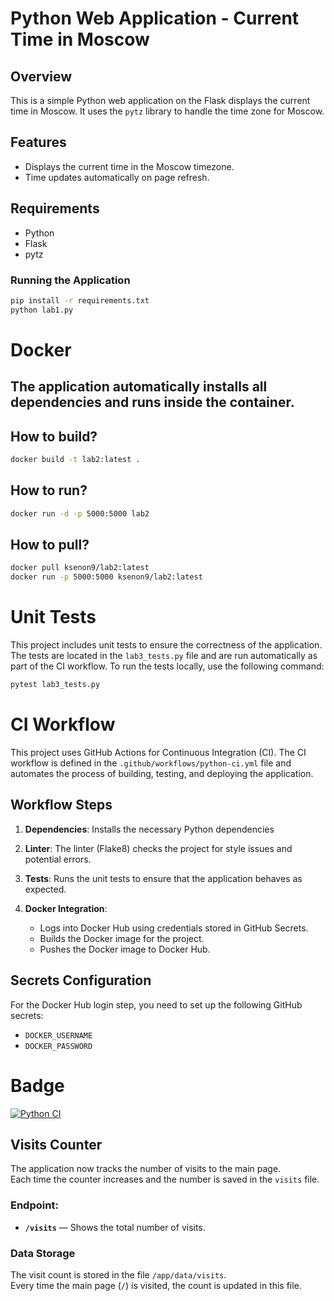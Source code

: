# Python Web Application - Current Time in Moscow

## Overview
This is a simple Python web application on the Flask displays the current time in Moscow.
It uses the `pytz` library to handle the time zone for Moscow.

## Features
- Displays the current time in the Moscow timezone.
- Time updates automatically on page refresh.

## Requirements
- Python
- Flask
- pytz

### Running the Application

```bash
pip install -r requirements.txt
python lab1.py
```

# Docker

## The application automatically installs all dependencies and runs inside the container.

## How to build?

```bash
docker build -t lab2:latest .
```

## How to run?

```bash
docker run -d -p 5000:5000 lab2
```
## How to pull?

```bash
docker pull ksenon9/lab2:latest
docker run -p 5000:5000 ksenon9/lab2:latest
```

# Unit Tests
This project includes unit tests to ensure the correctness of the application. The tests are located in the `lab3_tests.py` file and are run automatically as part of the CI workflow.
To run the tests locally, use the following command:

```bash
pytest lab3_tests.py
```

# CI Workflow

This project uses GitHub Actions for Continuous Integration (CI). The CI workflow is defined in the `.github/workflows/python-ci.yml` file and automates the process of building, testing, and deploying the application.

## Workflow Steps

1. **Dependencies**: Installs the necessary Python dependencies
   
2. **Linter**: The linter (Flake8) checks the project for style issues and potential errors.

3. **Tests**: Runs the unit tests to ensure that the application behaves as expected.

4. **Docker Integration**:
   - Logs into Docker Hub using credentials stored in GitHub Secrets.
   - Builds the Docker image for the project.
   - Pushes the Docker image to Docker Hub.

## Secrets Configuration

For the Docker Hub login step, you need to set up the following GitHub secrets:
- `DOCKER_USERNAME`
- `DOCKER_PASSWORD`

# Badge
[![Python CI](https://github.com/Akvadevka/S25-core-course-labs/actions/workflows/python-ci.yml/badge.svg)](https://github.com/Akvadevka/S25-core-course-labs/actions/workflows/python-ci.yml)

## Visits Counter

The application now tracks the number of visits to the main page.  
Each time the counter increases and the number is saved in the `visits` file.  

### Endpoint:
- **`/visits`** — Shows the total number of visits.

### Data Storage

The visit count is stored in the file `/app/data/visits`.  
Every time the main page (`/`) is visited, the count is updated in this file.